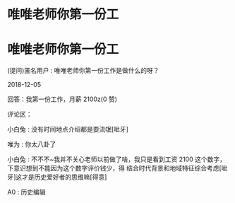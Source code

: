# 唯唯老师你第一份工

# 唯唯老师你第一份工

(提问)匿名用户 : 唯唯老师你第一份工作是做什么的呀？

2018-12-05

回答：我第一份工作，月薪 2100z(0 赞)

评论区：

小白兔 : 没有时间地点介绍都是耍流氓[呲牙]

唯为 : 你太八卦了

小白兔 : 不不不~我并不关心老师以前做了啥，我只是看到工资 2100 这个数字，下意识想到不能因为这个数字评价钱少，得 结合时代背景和地域特征综合考虑[呲牙]这才是历史爱好者的思维嘛[得意]

A0 : 历史编辑